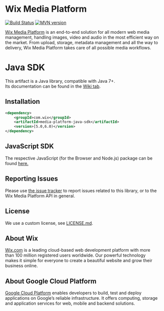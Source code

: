 # Wix Media Platform

[![Build Status][travis-image]][travis-url] 
[![MVN version][mvn-image]][mvn-url]

[Wix Media Platform][wixmp-url] is an end-to-end solution for all modern web media management, handling images, video and audio in the most efficient way on the market. From upload, storage, metadata management and all the way to delivery, Wix Media Platform takes care of all possible media workflows.

# Java SDK

This artifact is a Java library, compatible with Java 7+.  
Its documentation can be found in the [Wiki tab](https://github.com/wix/media-platform-java-sdk/wiki).

## Installation

```xml
<dependency>
    <groupId>com.wix</groupId>
    <artifactId>media-platform-java-sdk</artifactId>
    <version>[5.0,6.0)</version>
</dependency>
```

## JavaScript SDK

The respective JavaScript (for the Browser and Node.js) package can be found [here.][npm-url]

## Reporting Issues

Please use [the issue tracker](https://github.com/wix/media-platform-java-sdk/issues) to report issues related to this library, or to the Wix Media Platform API in general.

## License

We use a custom license, see [LICENSE.md](LICENSE.md).

## About Wix

[Wix.com][wix-url] is a leading cloud-based web development platform with more than 100 million registered users worldwide.
Our powerful technology makes it simple for everyone to create a beautiful website and grow their business online.

## About Google Cloud Platform

[Google Cloud Platform](https://cloud.google.com/) enables developers to build, test and deploy applications on Google’s reliable infrastructure.
It offers computing, storage and application services for web, mobile and backend solutions.

[wix-url]: https://www.wix.com/
[wixmp-url]: https://gcp.wixmp.com/
[mvn-image]: https://img.shields.io/maven-central/v/com.wix/media-platform-java-sdk.svg
[mvn-url]: https://mvnrepository.com/artifact/com.wix/media-platform-java-sdk
[npm-url]: https://npmjs.org/package/media-platform-js-sdk
[travis-image]: https://travis-ci.org/wix/media-platform-java-sdk.svg?branch=master
[travis-url]: https://travis-ci.org/wix/media-platform-java-sdk
[org-and-project-start]: https://support.wixmp.com/en/article/creating-your-organization-and-project
[application-start]: https://support.wixmp.com/en/article/creating-your-first-application
[jobs-api]: https://support.wixmp.com/en/article/jobs